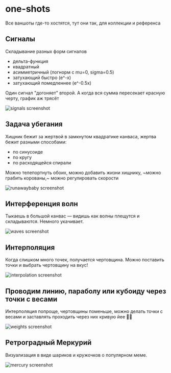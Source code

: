 # one-shots

Все ваншоты где-то хостятся, тут они так, для коллекции и референса

## Сигналы

Складывание разных форм сигналов

* дельта-функция
* квадратный
* асимметричный (логнорм с mu=0, sigma=0.5)
* затухающий быстро (e^-x)
* затухающий помедленнее (e^-0.5x)

Один сигнал "догоняет" второй. А когда вся сумма пересекает красную черту, график аж трясёт

![signals screenshot](./screenshots/signals.png)

## Задача убегания

Хищник бежит за жертвой в замкнутом квадратике канваса, жертва бежит разными способами:

* по синусоиде
* по кругу
* по расходящейся спирали

Можно телепортнуть обоих, можно добавить жизни хищнику, ~можно грабить корованы,~ можно регулировать скорости 

![runawaybaby screenshot](./screenshots/runawaybaby.png)

## Интерференция волн

Тыкаешь в большой канвас &mdash; видишь как волны плещутся и складываются. Немного укачивает.

![waves screenshot](./screenshots/waves.png)

## Интерполяция

Когда слишком много точек, получается чертовщина. Можно поставить точки и выбрать чертовщину на вкус!

![interpolation screenshot](./screenshots/interpolation.png)

## Проводим линию, параболу или кубоиду через точки с весами

Интерполяция попроще, чертовщины поменьше, можно делать точки с весами и заставлять проходить через них кривую йее 🕺🏻

![weights screenshot](./screenshots/weights.png)

## Ретроградный Меркурий

Визуализация в виде шариков и кружочков о популярном меме.

![mercury screenshot](./screenshots/mercury.png)
